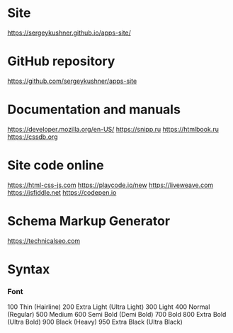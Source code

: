# Site
https://sergeykushner.github.io/apps-site/

# GitHub repository
https://github.com/sergeykushner/apps-site

# Documentation and manuals
https://developer.mozilla.org/en-US/
https://snipp.ru
https://htmlbook.ru
https://cssdb.org

# Site code online
https://html-css-js.com
https://playcode.io/new
https://liveweave.com
https://jsfiddle.net
https://codepen.io

# Schema Markup Generator
https://technicalseo.com

# Syntax

### Font

100    Thin (Hairline)
200    Extra Light (Ultra Light)
300    Light
400    Normal (Regular)
500    Medium
600    Semi Bold (Demi Bold)
700    Bold
800    Extra Bold (Ultra Bold)
900    Black (Heavy)
950    Extra Black (Ultra Black)
